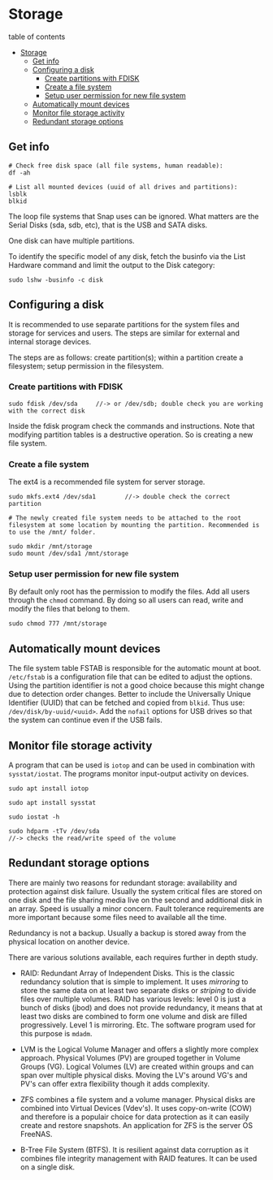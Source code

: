 # Storage

table of contents
- [Storage](#storage)
  - [Get info](#get-info)
  - [Configuring a disk](#configuring-a-disk)
    - [Create partitions with FDISK](#create-partitions-with-fdisk)
    - [Create a file system](#create-a-file-system)
    - [Setup user permission for new file system](#setup-user-permission-for-new-file-system)
  - [Automatically mount devices](#automatically-mount-devices)
  - [Monitor file storage activity](#monitor-file-storage-activity)
  - [Redundant storage options](#redundant-storage-options)

## Get info
```
# Check free disk space (all file systems, human readable):
df -ah

# List all mounted devices (uuid of all drives and partitions): 
lsblk
blkid 
```
The loop file systems that Snap uses can be ignored. What matters are the Serial Disks (sda, sdb, etc), that is the USB and SATA disks.

One disk can have multiple partitions.

To identify the specific model of any disk, fetch the businfo via the List Hardware command and limit the output to the Disk category:
```
sudo lshw -businfo -c disk
```
## Configuring a disk
It is recommended to use separate partitions for the system files and storage for services and users. The steps are similar for external and internal storage devices.

The steps are as follows: create partition(s); within a partition create a filesystem; setup permission in the filesystem.

### Create partitions with FDISK
```
sudo fdisk /dev/sda     //-> or /dev/sdb; double check you are working with the correct disk
```
Inside the fdisk program check the commands and instructions. Note that modifying partition tables is a destructive operation. So is creating a new file system.

### Create a file system
The ext4 is a recommended file system for server storage. 
```
sudo mkfs.ext4 /dev/sda1        //-> double check the correct partition

# The newly created file system needs to be attached to the root filesystem at some location by mounting the partition. Recommended is to use the /mnt/ folder.

sudo mkdir /mnt/storage
sudo mount /dev/sda1 /mnt/storage
```
### Setup user permission for new file system
By default only root has the permission to modify the files. Add all users through the `chmod` command. By doing so all users can read, write and modify the files that belong to them.
```
sudo chmod 777 /mnt/storage  
```

## Automatically mount devices
The file system table FSTAB is responsible for the automatic mount at boot. 
`/etc/fstab` is a configuration file that can be edited to adjust the options. Using the partition identifier is not a good choice because this might change due to detection order changes. Better to include the Universally Unique Identifier (UUID) that can be fetched and copied from `blkid`. Thus use: `/dev/disk/by-uuid/<uuid>`. Add the `nofail` options for USB drives so that the system can continue even if the USB fails.

## Monitor file storage activity
A program that can be used is `iotop` and can be used in combination with `sysstat/iostat`. The programs monitor input-output activity on devices.
```
sudo apt install iotop

sudo apt install sysstat

sudo iostat -h

sudo hdparm -tTv /dev/sda
//-> checks the read/write speed of the volume
```

## Redundant storage options
There are mainly two reasons for redundant storage: availability and protection against disk failure. Usually the system critical files are stored on one disk and the file sharing media live on the second and additional disk in an array. Speed is usually a minor concern. Fault tolerance requirements are more important because some files need to available all the time.

Redundancy is not a backup. Usually a backup is stored away from the physical location on another device.

There are various solutions available, each requires further in depth study.

- RAID: Redundant Array of Independent Disks. This is the classic redundancy solution that is simple to implement. It uses *mirroring* to store the same data on at least two separate disks or *striping* to divide files over multiple volumes. RAID has various levels: level 0 is just a bunch of disks (jbod) and does not provide redundancy, it means that at least two disks are combined to form one volume and disk are filled progressively. Level 1 is mirroring. Etc. The software program used for this purpose is `mdadm`.

- LVM is the Logical Volume Manager and offers a slightly more complex approach. Physical Volumes (PV) are grouped together in Volume Groups (VG). Logical Volumes (LV) are created within groups and can span over multiple physical disks. Moving the LV's around VG's and PV's can offer extra flexibility though it adds complexity.

- ZFS combines a file system and a volume manager. Physical disks are combined into Virtual Devices (Vdev's). It uses copy-on-write (COW) and therefore is a populair choice for data protection as it can easily create and restore snapshots. An application for ZFS is the server OS FreeNAS.

- B-Tree File System (BTFS). It is resilient against data corruption as it combines file integrity management with RAID features. It can be used on a single disk.